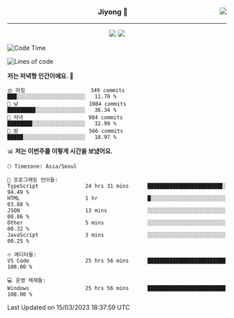 
<div align="center">
  
  <img align="right" src="https://github-readme-stats.vercel.app/api/top-langs/?username=kkkimjiyong&theme=dracula&hide=Procfile&layout=compact&langs_count=7"/>

  ### Jiyong 🎨
  
  ---
  
  <a href="https://www.notion.so/de89c82b663345278de4489463a81458?v=f059fc8382b84103b52c77918639c252"><img src="https://img.shields.io/badge/Github Projects-000000?style=flat-square&logo=github&logoColor=white"/></a>
  <a href="https://haardy.tistory.com/"><img src="https://img.shields.io/badge/Jiyongstory-3DDC84?style=flat-square&logo=Tistory&logoColor=black"/></a>


</div>

  <!--START_SECTION:waka-->
![Code Time](http://img.shields.io/badge/Code%20Time-188%20hrs%2016%20mins-blue)

![Lines of code](https://img.shields.io/badge/%EC%A0%80%EB%8A%94%20%EC%97%AC%ED%83%9C%EA%B9%8C%EC%A7%80%20-2.1%20million%20%EC%A4%84%EC%9D%98%20%EC%BD%94%EB%93%9C%EB%A5%BC%20%EC%9E%91%EC%84%B1%ED%96%88%EC%96%B4%EC%9A%94.-blue)

**저는 저녁형 인간이에요. 🦉** 

```text
🌞 아침                     349 commits         ███░░░░░░░░░░░░░░░░░░░░░░   11.70 % 
🌆 낮　                     1084 commits        █████████░░░░░░░░░░░░░░░░   36.34 % 
🌃 저녁                     984 commits         ████████░░░░░░░░░░░░░░░░░   32.99 % 
🌙 밤　                     566 commits         █████░░░░░░░░░░░░░░░░░░░░   18.97 % 
```


📊 **저는 이번주를 이렇게 시간을 보냈어요.** 

```text
🕑︎ Timezone: Asia/Seoul

💬 프로그래밍 언어들: 
TypeScript               24 hrs 31 mins      ████████████████████████░   94.49 % 
HTML                     1 hr                █░░░░░░░░░░░░░░░░░░░░░░░░   03.88 % 
JSON                     13 mins             ░░░░░░░░░░░░░░░░░░░░░░░░░   00.86 % 
Other                    5 mins              ░░░░░░░░░░░░░░░░░░░░░░░░░   00.32 % 
JavaScript               3 mins              ░░░░░░░░░░░░░░░░░░░░░░░░░   00.25 % 

🔥 에디터들: 
VS Code                  25 hrs 56 mins      █████████████████████████   100.00 % 

💻 운영 체제들: 
Windows                  25 hrs 56 mins      █████████████████████████   100.00 % 
```


 Last Updated on 15/03/2023 18:37:59 UTC
<!--END_SECTION:waka-->
